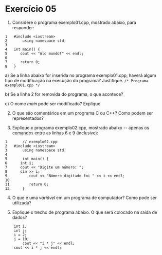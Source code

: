 # Exercício 05

1. Considere o programa exemplo01.cpp, mostrado abaixo, para responder:

```
1	#include <iostream>
2       using namespace std;
3       
4 	int main() {
5  	   cout << "Alo mundo!" << endl;
6
7  	   return 0;
8 	}
```

a) Se a linha abaixo for inserida no programa exemplo01.cpp, haverá algum tipo de modificação na execução do programa? Justifique.
`
/* Programa exemplo01.cpp */
`

b) Se a linha 2 for removida do programa, o que acontece?

c) O nome _main_ pode ser modificado? Explique.


2. O que são comentários em um programa C ou C++? Como podem ser representados?

3. Explique o programa exemplo02.cpp, mostrado abaixo -- apenas os comandos entre as linhas 6 e 9 (inclusive):

```
1       // exemplo02.cpp
2	#include <iostream>
3       using namespace std;
4       
5       int main() {
6	   int i;
7	   cout << "Digite um número: ";
8 	   cin >> i;
9          cout << "Número digitado foi " << i << endl;
10
11         return 0;
12      }
```

4. O que é uma _variável_ em um programa de computador? Como pode ser utilizada?


5. Explique o trecho de programa abaixo. O que será colocado na saída de dados?

```
	int i; 
	int j;
	i = 2;
	j = 10;
        cout << "i * j" << endl;
	cout << i * j << endl; 

```

